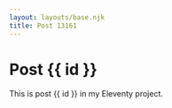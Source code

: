 ```yaml
---
layout: layouts/base.njk
title: Post 13161
---
```


# Post {{ id }}

This is post {{ id }} in my Eleventy project.

